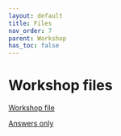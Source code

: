```yaml
---
layout: default
title: Files
nav_order: 7
parent: Workshop
has_toc: false
---
```


# Workshop files

[Workshop file](loops_conditions.Rmd)

[Answers only](loops_conditions_answers.Rmd)
